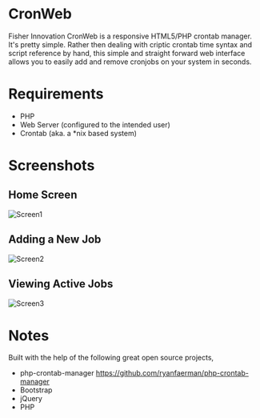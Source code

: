 CronWeb
=========

Fisher Innovation CronWeb is a responsive HTML5/PHP crontab manager. It's pretty simple. Rather then dealing with criptic crontab time syntax and script reference by hand, this simple and straight forward web interface allows you to easily add and remove cronjobs on your system in seconds.

# Requirements
* PHP
* Web Server (configured to the intended user)
* Crontab (aka. a *nix based system)

# Screenshots
## Home Screen
![Screen1](https://raw.github.com/fisherinnovation/CronWeb/master/github/screen1.png)

## Adding a New Job
![Screen2](https://raw.github.com/fisherinnovation/CronWeb/master/github/screen2.png)

## Viewing Active Jobs
![Screen3](https://raw.github.com/fisherinnovation/CronWeb/master/github/screen3.png)

# Notes
Built with the help of the following great open source projects,
* php-crontab-manager https://github.com/ryanfaerman/php-crontab-manager
* Bootstrap
* jQuery
* PHP
